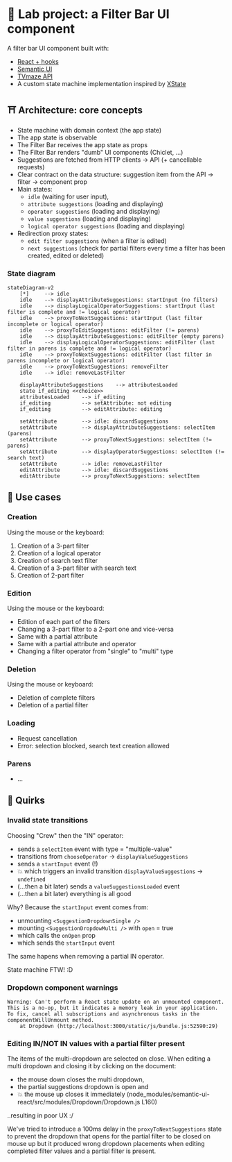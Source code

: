 # 🧪 Lab project: a Filter Bar UI component

A filter bar UI component built with:

- [React + hooks](https://reactjs.org/)
- [Semantic UI](https://react.semantic-ui.com/)
- [TVmaze API](https://www.tvmaze.com/api)
- A custom state machine implementation inspired by [XState](https://xstate.js.org/)

## ⛩️ Architecture: core concepts

- State machine with domain context (the app state)
- The app state is observable
- The Filter Bar receives the app state as props
- The Filter Bar renders "dumb" UI components (Chiclet, ...)
- Suggestions are fetched from HTTP clients → API (+ cancellable requests)
- Clear contract on the data structure: suggestion item from the API → filter → component prop
- Main states:
  - `idle` (waiting for user input),
  - `attribute suggestions` (loading and displaying)
  - `operator suggestions` (loading and displaying)
  - `value suggestions` (loading and displaying)
  - `logical operator suggestions` (loading and displaying)
- Redirection proxy states:
  - `edit filter suggestions` (when a filter is edited)
  - `next suggestions` (check for partial filters every time a filter has been created, edited or deleted)

### State diagram

```mermaid
stateDiagram-v2
    [*]     --> idle
    idle    --> displayAttributeSuggestions: startInput (no filters)
    idle    --> displayLogicalOperatorSuggestions: startInput (last filter is complete and != logical operator)
    idle    --> proxyToNextSuggestions: startInput (last filter incomplete or logical operator)
    idle    --> proxyToEditSuggestions: editFilter (!= parens)
    idle    --> displayAttributeSuggestions: editFilter (empty parens)
    idle    --> displayLogicalOperatorSuggestions: editFilter (last filter in parens is complete and != logical operator)
    idle    --> proxyToNextSuggestions: editFilter (last filter in parens incomplete or logical operator)
    idle    --> proxyToNextSuggestions: removeFilter
    idle    --> idle: removeLastFilter

    displayAttributeSuggestions    --> attributesLoaded
    state if_editing <<choice>>
    attributesLoaded    --> if_editing
    if_editing          --> setAttribute: not editing
    if_editing          --> editAttribute: editing

    setAttribute        --> idle: discardSuggestions
    setAttribute        --> displayAttributeSuggestions: selectItem (parens)
    setAttribute        --> proxyToNextSuggestions: selectItem (!= parens)
    setAttribute        --> displayOperatorSuggestions: selectItem (!= search text)
    setAttribute        --> idle: removeLastFilter
    editAttribute       --> idle: discardSuggestions
    editAttribute       --> proxyToNextSuggestions: selectItem
```

## 📗 Use cases

### Creation

Using the mouse or the keyboard:

1. Creation of a 3-part filter
2. Creation of a logical operator
3. Creation of search text filter
4. Creation of a 3-part filter with search text
5. Creation of 2-part filter

### Edition

Using the mouse or the keyboard:

- Edition of each part of the filters
- Changing a 3-part filter to a 2-part one and vice-versa
- Same with a partial attribute
- Same with a partial attribute and operator
- Changing a filter operator from "single" to "multi" type

### Deletion

Using the mouse or keyboard:

- Deletion of complete filters
- Deletion of a partial filter

### Loading

- Request cancellation
- Error: selection blocked, search text creation allowed

### Parens

- ...

## 🙈 Quirks

### Invalid state transitions

Choosing "Crew" then the "IN" operator:

- sends a `selectItem` event with type = "multiple-value"
- transitions from `chooseOperator` → `displayValueSuggestions`
- sends a `startInput` event (!)
- 💥 which triggers an invalid transition `displayValueSuggestions` → `undefined`
- (...then a bit later) sends a `valueSuggestionsLoaded` event
- (...then a bit later) everything is all good

Why? Because the `startInput` event comes from:

- unmounting `<SuggestionDropdownSingle />`
- mounting `<SuggestionDropdowMulti />` with `open` = true
- which calls the `onOpen` prop
- which sends the `startInput` event

The same hapens when removing a partial IN operator.

State machine FTW! :D

### Dropdown component warnings

```text
Warning: Can't perform a React state update on an unmounted component. This is a no-op, but it indicates a memory leak in your application. To fix, cancel all subscriptions and asynchronous tasks in the componentWillUnmount method.
    at Dropdown (http://localhost:3000/static/js/bundle.js:52590:29)
```

### Editing IN/NOT IN values with a partial filter present

The items of the multi-dropdown are selected on close.
When editing a multi dropdown and closing it by clicking on the document:

- the mouse down closes the multi dropdown,
- the partial suggestions dropdown is open and
- 💥 the mouse up closes it immediately (node_modules/semantic-ui-react/src/modules/Dropdown/Dropdown.js L160)

..resulting in poor UX :/

We've tried to introduce a 100ms delay in the `proxyToNextSuggestions` state to prevent the
dropdown that opens for the partial filter to be closed on mouse up but it produced wrong dropdown
placements when editing completed filter values and a partial filter is present.
